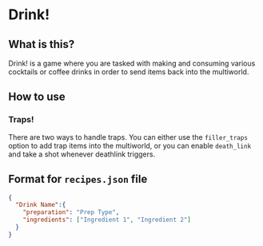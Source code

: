 # Drink!

## What is this?

Drink! is a game where you are tasked with making and consuming various cocktails or coffee drinks in order to send items back into the multiworld.

## How to use

### Traps!

There are two ways to handle traps. You can either use the `filler_traps` option to add trap items into the multiworld, or you can enable `death_link` and take a shot whenever deathlink triggers.

## Format for `recipes.json` file

```json
{
  "Drink Name":{
    "preparation": "Prep Type",
    "ingredients": ["Ingredient 1", "Ingredient 2"]
  }
}
```

